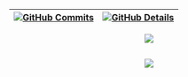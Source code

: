 

| [![GitHub Commits](http://github-profile-summary-cards.vercel.app/api/cards/productive-time?username=sales-gb&theme=dracula&utcOffset=-3)](https://github.com/vn7n24fzkq/github-profile-summary-cards) | [![GitHub Details](http://github-profile-summary-cards.vercel.app/api/cards/profile-details?username=sales-gb&theme=dracula)](https://github.com/vn7n24fzkq/github-profile-summary-cards) |
| ------------------------------------------------------------------------------------------------------------------------------------------------------------------------------------------------------ | ----------------------------------------------------------------------------------------------------------------------------------------------------------------------------------------- |

  <div align="center" >
<a href="https://skillicons.dev"   >
  <img src="https://skillicons.dev/icons?i=git,vscode,javascript,typescript,css,html,react,next,tailwind,sass,nodejs,express,nest,vue,docker,figma,github,jest,materialui,styledcomponents,vercel,postgres,linkedin,instagram" />
</a>
  <br />

  </div>

##

   <div align="center" >
     <img src="https://github-profile-trophy.vercel.app/?username=sales-gb&row=1&column=6&theme=dracula&margin-w=15&margin-h=15"/>
  </div>
